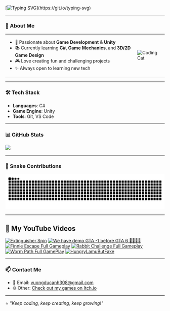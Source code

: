 [![Typing SVG](https://readme-typing-svg.demolab.com?font=Fira+Code&pause=1000&color=00F700&width=435&lines=%F0%9F%91%8B+Hi%2C+I'm+Togahmechua%F0%9F%A4%AF%F0%9F%91%88%F0%9F%A4%A1;Welcome+to+my+GitHub+profile!)](https://git.io/typing-svg)

---

### 🌟 About Me  

<table>
<tr style="border: none;">
<td style="border: none; vertical-align: top;">

- 🎯 Passionate about **Game Development** & **Unity**  
- 📚 Currently learning **C#**, **Game Mechanics**, and **3D/2D Game Design**  
- 🎮 Love creating fun and challenging projects  
- ✨ Always open to learning new tech  

</td>
<td style="border: none;">

<img src="https://github.com/user-attachments/assets/e1975b3b-2de6-444f-b8a4-16e53c9a5505" alt="Coding Cat" width="250"/>

</td>
</tr>
</table>

---

### 🛠 Tech Stack
- **Languages**: C#  
- **Game Engine**: Unity  
- **Tools**: Git, VS Code  

---

### 📊 GitHub Stats  
![](https://github-readme-stats.vercel.app/api/top-langs/?username=Togahmechua&layout=compact&theme=tokyonight)

---

### 🐍 Snake Contributions
![Snake animation](https://github.com/Togahmechua/Togahmechua/blob/output/github-contribution-grid-snake-dark.svg)

---

## 🎥 My YouTube Videos  

<!-- BEGIN YOUTUBE-CARDS -->
[![Extinguisher Spin](https://ytcards.demolab.com/?id=lHIm8m6QqHI&title=Extinguisher+Spin&lang=en&timestamp=1750670747&background_color=%230d1117&title_color=%23ffffff&stats_color=%23dedede&max_title_lines=1&width=260&border_radius=8 "Extinguisher Spin")](https://www.youtube.com/watch?v=lHIm8m6QqHI)
[![We have demo GTA -1 before GTA 6 🤯🤯🤯🤯](https://ytcards.demolab.com/?id=9fymcjb0Kb0&title=We+have+demo+GTA+-1+before+GTA+6+%F0%9F%A4%AF%F0%9F%A4%AF%F0%9F%A4%AF%F0%9F%A4%AF&lang=en&timestamp=1741792116&background_color=%230d1117&title_color=%23ffffff&stats_color=%23dedede&max_title_lines=1&width=260&border_radius=8 "We have demo GTA -1 before GTA 6 🤯🤯🤯🤯")](https://www.youtube.com/watch?v=9fymcjb0Kb0)
[![Finnie Escape Full Gameplay](https://ytcards.demolab.com/?id=ve8mwlhjAXA&title=Finnie+Escape+Full+Gameplay&lang=en&timestamp=1741363207&background_color=%230d1117&title_color=%23ffffff&stats_color=%23dedede&max_title_lines=1&width=260&border_radius=8 "Finnie Escape Full Gameplay")](https://www.youtube.com/watch?v=ve8mwlhjAXA)
[![Rabbit Challenge Full Gameplay](https://ytcards.demolab.com/?id=rP7c3OusXKQ&title=Rabbit+Challenge+Full+Gameplay&lang=en&timestamp=1741357076&background_color=%230d1117&title_color=%23ffffff&stats_color=%23dedede&max_title_lines=1&width=260&border_radius=8 "Rabbit Challenge Full Gameplay")](https://www.youtube.com/watch?v=rP7c3OusXKQ)
[![Worm Path Full GamePlay](https://ytcards.demolab.com/?id=J8kMqjt_g50&title=Worm+Path+Full+GamePlay&lang=en&timestamp=1740855606&background_color=%230d1117&title_color=%23ffffff&stats_color=%23dedede&max_title_lines=1&width=260&border_radius=8 "Worm Path Full GamePlay")](https://www.youtube.com/watch?v=J8kMqjt_g50)
[![HungryLamuButFake](https://ytcards.demolab.com/?id=baIV8lsQ38c&title=HungryLamuButFake&lang=en&timestamp=1735465047&background_color=%230d1117&title_color=%23ffffff&stats_color=%23dedede&max_title_lines=1&width=260&border_radius=8 "HungryLamuButFake")](https://www.youtube.com/watch?v=baIV8lsQ38c)
<!-- END YOUTUBE-CARDS -->

---

### 📫 Contact Me  
- 💌 Email: vuongducanh308@gmail.com  
- 🌐 Other: [Check out my games on Itch.io](https://togahmechua.itch.io/)  

---

⭐️ _"Keep coding, keep creating, keep growing!"_
